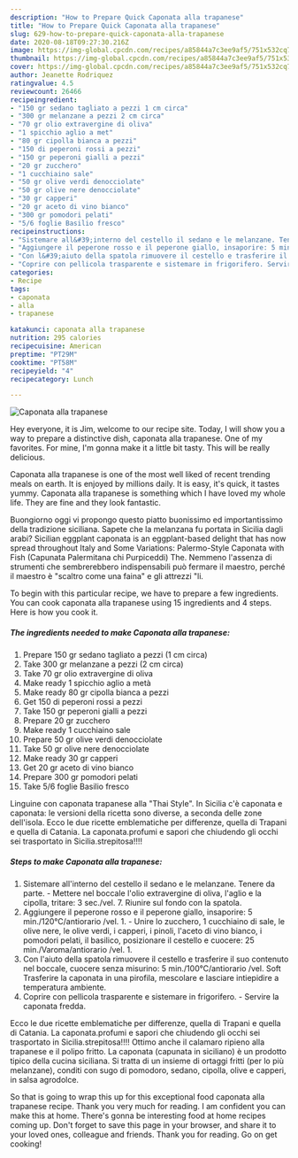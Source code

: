 ```yaml
---
description: "How to Prepare Quick Caponata alla trapanese"
title: "How to Prepare Quick Caponata alla trapanese"
slug: 629-how-to-prepare-quick-caponata-alla-trapanese
date: 2020-08-18T09:27:30.216Z
image: https://img-global.cpcdn.com/recipes/a85844a7c3ee9af5/751x532cq70/caponata-alla-trapanese-recipe-main-photo.jpg
thumbnail: https://img-global.cpcdn.com/recipes/a85844a7c3ee9af5/751x532cq70/caponata-alla-trapanese-recipe-main-photo.jpg
cover: https://img-global.cpcdn.com/recipes/a85844a7c3ee9af5/751x532cq70/caponata-alla-trapanese-recipe-main-photo.jpg
author: Jeanette Rodriquez
ratingvalue: 4.5
reviewcount: 26466
recipeingredient:
- "150 gr sedano tagliato a pezzi 1 cm circa"
- "300 gr melanzane a pezzi 2 cm circa"
- "70 gr olio extravergine di oliva"
- "1 spicchio aglio a met"
- "80 gr cipolla bianca a pezzi"
- "150 di peperoni rossi a pezzi"
- "150 gr peperoni gialli a pezzi"
- "20 gr zucchero"
- "1 cucchiaino sale"
- "50 gr olive verdi denocciolate"
- "50 gr olive nere denocciolate"
- "30 gr capperi"
- "20 gr aceto di vino bianco"
- "300 gr pomodori pelati"
- "5/6 foglie Basilio fresco"
recipeinstructions:
- "Sistemare all&#39;interno del cestello il sedano e le melanzane. Tenere da parte. Mettere nel boccale l&#39;olio extravergine di oliva, l&#39;aglio e la cipolla, tritare: 3 sec./vel. 7. Riunire sul fondo con la spatola."
- "Aggiungere il peperone rosso e il peperone giallo, insaporire: 5 min./120°C/antiorario /vel. 1. Unire lo zucchero, 1 cucchiaino di sale, le olive nere, le olive verdi, i capperi, i pinoli, l&#39;aceto di vino bianco, i pomodori pelati, il basilico, posizionare il cestello e cuocere: 25 min./Varoma/antiorario /vel. 1."
- "Con l&#39;aiuto della spatola rimuovere il cestello e trasferire il suo contenuto nel boccale, cuocere senza misurino: 5 min./100°C/antiorario /vel. Soft Trasferire la caponata in una pirofila, mescolare e lasciare intiepidire a temperatura ambiente."
- "Coprire con pellicola trasparente e sistemare in frigorifero. Servire la caponata fredda."
categories:
- Recipe
tags:
- caponata
- alla
- trapanese

katakunci: caponata alla trapanese 
nutrition: 295 calories
recipecuisine: American
preptime: "PT29M"
cooktime: "PT58M"
recipeyield: "4"
recipecategory: Lunch

---
```



![Caponata alla trapanese](https://img-global.cpcdn.com/recipes/a85844a7c3ee9af5/751x532cq70/caponata-alla-trapanese-recipe-main-photo.jpg)

Hey everyone, it is Jim, welcome to our recipe site. Today, I will show you a way to prepare a distinctive dish, caponata alla trapanese. One of my favorites. For mine, I'm gonna make it a little bit tasty. This will be really delicious.

Caponata alla trapanese is one of the most well liked of recent trending meals on earth. It is enjoyed by millions daily. It is easy, it's quick, it tastes yummy. Caponata alla trapanese is something which I have loved my whole life. They are fine and they look fantastic.

Buongiorno oggi vi propongo questo piatto buonissimo ed importantissimo della tradizione siciliana. Sapete che la melanzana fu portata in Sicilia dagli arabi? Sicilian eggplant caponata is an eggplant-based delight that has now spread throughout Italy and Some Variations: Palermo-Style Caponata with Fish (Capunata Palermitana chi Purpiceddi) The. Nemmeno l&#39;assenza di strumenti che sembrerebbero indispensabili può fermare il maestro, perché il maestro è &#34;scaltro come una faina&#34; e gli attrezzi &#34;li.


To begin with this particular recipe, we have to prepare a few ingredients. You can cook caponata alla trapanese using 15 ingredients and 4 steps. Here is how you cook it.

<!--inarticleads1-->

##### The ingredients needed to make Caponata alla trapanese:

1. Prepare 150 gr sedano tagliato a pezzi (1 cm circa)
1. Take 300 gr melanzane a pezzi (2 cm circa)
1. Take 70 gr olio extravergine di oliva
1. Make ready 1 spicchio aglio a metà
1. Make ready 80 gr cipolla bianca a pezzi
1. Get 150 di peperoni rossi a pezzi
1. Take 150 gr peperoni gialli a pezzi
1. Prepare 20 gr zucchero
1. Make ready 1 cucchiaino sale
1. Prepare 50 gr olive verdi denocciolate
1. Take 50 gr olive nere denocciolate
1. Make ready 30 gr capperi
1. Get 20 gr aceto di vino bianco
1. Prepare 300 gr pomodori pelati
1. Take 5/6 foglie Basilio fresco


Linguine con caponata trapanese alla &#34;Thai Style&#34;. In Sicilia c&#39;è caponata e caponata: le versioni della ricetta sono diverse, a seconda delle zone dell&#39;isola. Ecco le due ricette emblematiche per differenze, quella di Trapani e quella di Catania. La caponata.profumi e sapori che chiudendo gli occhi sei trasportato in Sicilia.strepitosa!!!! 

<!--inarticleads2-->

##### Steps to make Caponata alla trapanese:

1. Sistemare all&#39;interno del cestello il sedano e le melanzane. Tenere da parte. - Mettere nel boccale l&#39;olio extravergine di oliva, l&#39;aglio e la cipolla, tritare: 3 sec./vel. 7. Riunire sul fondo con la spatola.
1. Aggiungere il peperone rosso e il peperone giallo, insaporire: 5 min./120°C/antiorario /vel. 1. - Unire lo zucchero, 1 cucchiaino di sale, le olive nere, le olive verdi, i capperi, i pinoli, l&#39;aceto di vino bianco, i pomodori pelati, il basilico, posizionare il cestello e cuocere: 25 min./Varoma/antiorario /vel. 1.
1. Con l&#39;aiuto della spatola rimuovere il cestello e trasferire il suo contenuto nel boccale, cuocere senza misurino: 5 min./100°C/antiorario /vel. Soft Trasferire la caponata in una pirofila, mescolare e lasciare intiepidire a temperatura ambiente.
1. Coprire con pellicola trasparente e sistemare in frigorifero. - Servire la caponata fredda.


Ecco le due ricette emblematiche per differenze, quella di Trapani e quella di Catania. La caponata.profumi e sapori che chiudendo gli occhi sei trasportato in Sicilia.strepitosa!!!! Ottimo anche il calamaro ripieno alla trapanese e il polipo fritto. La caponata (capunata in siciliano) è un prodotto tipico della cucina siciliana. Si tratta di un insieme di ortaggi fritti (per lo più melanzane), conditi con sugo di pomodoro, sedano, cipolla, olive e capperi, in salsa agrodolce. 

So that is going to wrap this up for this exceptional food caponata alla trapanese recipe. Thank you very much for reading. I am confident you can make this at home. There's gonna be interesting food at home recipes coming up. Don't forget to save this page in your browser, and share it to your loved ones, colleague and friends. Thank you for reading. Go on get cooking!
